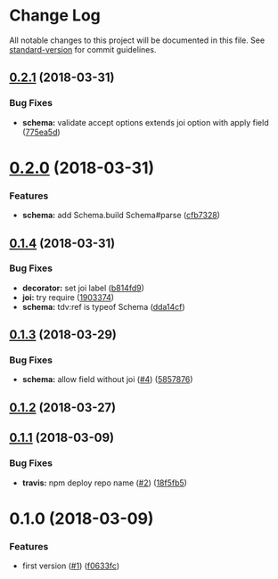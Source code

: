 # Change Log

All notable changes to this project will be documented in this file. See [standard-version](https://github.com/conventional-changelog/standard-version) for commit guidelines.

<a name="0.2.1"></a>
## [0.2.1](https://github.com/vitarn/tdv/compare/v0.2.0...v0.2.1) (2018-03-31)


### Bug Fixes

* **schema:** validate accept options extends joi option with apply field ([775ea5d](https://github.com/vitarn/tdv/commit/775ea5d))



<a name="0.2.0"></a>
# [0.2.0](https://github.com/vitarn/tdv/compare/v0.1.4...v0.2.0) (2018-03-31)


### Features

* **schema:** add Schema.build Schema#parse ([cfb7328](https://github.com/vitarn/tdv/commit/cfb7328))



<a name="0.1.4"></a>
## [0.1.4](https://github.com/vitarn/tdv/compare/v0.1.3...v0.1.4) (2018-03-31)


### Bug Fixes

* **decorator:** set joi label ([b814fd9](https://github.com/vitarn/tdv/commit/b814fd9))
* **joi:** try require ([1903374](https://github.com/vitarn/tdv/commit/1903374))
* **schema:** tdv:ref is typeof Schema ([dda14cf](https://github.com/vitarn/tdv/commit/dda14cf))



<a name="0.1.3"></a>
## [0.1.3](https://github.com/vitarn/tdv/compare/v0.1.2...v0.1.3) (2018-03-29)


### Bug Fixes

* **schema:** allow field without joi ([#4](https://github.com/vitarn/tdv/issues/4)) ([5857876](https://github.com/vitarn/tdv/commit/5857876))



<a name="0.1.2"></a>
## [0.1.2](https://github.com/vitarn/tdv/compare/v0.1.1...v0.1.2) (2018-03-27)



<a name="0.1.1"></a>
## [0.1.1](https://github.com/vitarn/tdv/compare/v0.1.0...v0.1.1) (2018-03-09)


### Bug Fixes

* **travis:** npm deploy repo name ([#2](https://github.com/vitarn/tdv/issues/2)) ([18f5fb5](https://github.com/vitarn/tdv/commit/18f5fb5))



<a name="0.1.0"></a>
# 0.1.0 (2018-03-09)


### Features

* first version ([#1](https://github.com/vitarn/tdv/issues/1)) ([f0633fc](https://github.com/vitarn/tdv/commit/f0633fc))
